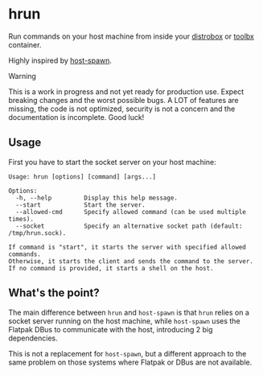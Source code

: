 # hrun

Run commands on your host machine from inside your [distrobox](https://github.com/89luca89/distrobox)
or [toolbx](https://github.com/containers/toolbox) container.

Highly inspired by [host-spawn](https://github.com/1player/host-spawn).

> [!WARNING]  
> This is a work in progress and not yet ready for production use. Expect
> breaking changes and the worst possible bugs. A LOT of features are missing,
> the code is not optimized, security is not a concern and the documentation is
> incomplete. Good luck!

## Usage

First you have to start the socket server on your host machine:

```text
Usage: hrun [options] [command] [args...]

Options:
  -h, --help         Display this help message.
  --start            Start the server.
  --allowed-cmd      Specify allowed command (can be used multiple times).
  --socket           Specify an alternative socket path (default: /tmp/hrun.sock).

If command is "start", it starts the server with specified allowed commands.
Otherwise, it starts the client and sends the command to the server.
If no command is provided, it starts a shell on the host.
```

## What's the point?

The main difference between `hrun` and `host-spawn` is that `hrun` relies on a
socket server running on the host machine, while `host-spawn` uses the Flatpak
DBus to communicate with the host, introducing 2 big dependencies.

This is not a replacement for `host-spawn`, but a different approach to the same
problem on those systems where Flatpak or DBus are not available.
